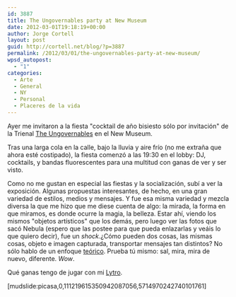 ```yaml
---
id: 3887
title: The Ungovernables party at New Museum
date: 2012-03-01T19:18:19+00:00
author: Jorge Cortell
layout: post
guid: http://cortell.net/blog/?p=3887
permalink: /2012/03/01/the-ungovernables-party-at-new-museum/
wpsd_autopost:
  - "1"
categories:
  - Arte
  - General
  - NY
  - Personal
  - Placeres de la vida
---
```

Ayer me invitaron a la fiesta "cocktail de año bisiesto sólo por invitación" de la Trienal <a title="http://www.newmuseum.org/exhibitions/448/the_ungovernables" href="http://www.newmuseum.org/exhibitions/448/the_ungovernables" target="_blank">The Ungovernables</a> en el New Museum.

Tras una larga cola en la calle, bajo la lluvia y aire frío (no me extraña que ahora esté costipado), la fiesta comenzó a las 19:30 en el lobby: DJ, cocktails, y bandas fluorescentes para una multitud con ganas de ver y ser visto.

Como no me gustan en especial las fiestas y la socialización, subí a ver la exposición. Algunas propuestas interesantes, de hecho, en una gran variedad de estilos, medios y mensajes. Y fue esa misma variedad y mezcla diversa la que me hizo que me diese cuenta de algo: la mirada, la forma en que miramos, es donde ocurre la magia, la belleza. Estar ahí, viendo los mismos "objetos artísticos" que los demás, pero luego ver las fotos que sacó Nebula (espero que las postee para que pueda enlazarlas y veáis lo que quiero decir), fue un _shock_.¿Cómo pueden dos cosas, las mismas cosas, objeto e imagen capturada, transportar mensajes tan distintos? No sólo hablo de un enfoque <a title="book" href="http://www.amazon.com/Looking-Viewing-Critical-Voices-Culture/dp/9057011123" target="_blank">teórico</a>. Prueba tú mismo: sal, mira, mira de nuevo, diferente. _Wow_.

Qué ganas tengo de jugar con mi <a title="http://www.lytro.com/" href="http://www.lytro.com/" target="_blank">Lytro</a>.

[mudslide:picasa,0,111219615350942087056,5714970242740101761]

<div>
</div>